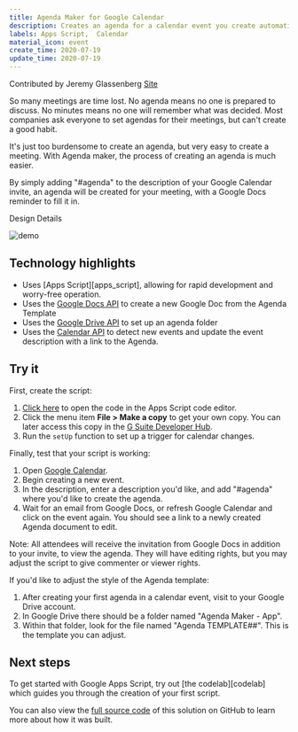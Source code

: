 ```yaml
---
title: Agenda Maker for Google Calendar
description: Creates an agenda for a calendar event you create automatically
labels: Apps Script,  Calendar
material_icon: event
create_time: 2020-07-19
update_time: 2020-07-19
---
```


Contributed by Jeremy Glassenberg [Site](https://www.apistrategist.com)

So many meetings are time lost. No agenda means no one is prepared to discuss. No minutes means no one will remember what was decided. Most companies ask everyone to set agendas for their meetings, but can't create a good habit.

It's just too burdensome to create an agenda, but very easy to create a meeting. With Agenda maker, the process of creating an agenda is much easier.

By simply adding "#agenda" to the description of your Google Calendar invite, an agenda will be created for your meeting, with a Google Docs reminder to fill it in.

Design Details

![demo](https://cdn.jsdelivr.net/gh/gsuitedevs/solutions@master/agenda-maker/AgendaMakerScreenshot.png)

## Technology highlights

- Uses [Apps Script][apps_script], allowing for rapid development and worry-free operation.
- Uses the [Google Docs API][gdocs_api] to create a new Google Doc from the Agenda Template
- Uses the [Google Drive API][gdrive_api] to set up an agenda folder
- Uses the [Calendar API][calendar_api] to detect new events and update the event description with a link to the Agenda.

[app_script]: https://developers.google.com/apps-script/
[gdrive_api]: https://developers.google.com/drive/api/
[gdocs_api]: https://developers.google.com/docs/api/
[calendar_api]: https://developers.google.com/calendar/

## Try it

First, create the script:

1.  [Click here][code] to open the code in the Apps Script code editor.
2.  Click the menu item **File > Make a copy** to get your own copy. You can
    later access this copy in the [G Suite Developer Hub][hub].
3. Run the `setUp` function to set up a trigger for calendar changes.

[code]: https://script.google.com/d/1Q-lPfAtsADktF1cpW0x9qw0CuMAXUiqiusfvz6WW4u2FXP1XMprxL7ZH/edit?usp=sharing
[hub]: https://script.google.com

Finally, test that your script is working:

1.  Open [Google Calendar][calendar].
2.  Begin creating a new event.
3.  In the description, enter a description you'd like, and add "#agenda" where you'd like to create the agenda.
4. Wait for an email from Google Docs, or refresh Google Calendar and click on the event again. You should see a link to a newly created Agenda document to edit.

Note: All attendees will receive the invitation from Google Docs in addition to your invite, to view the agenda.  They will have editing rights, but you may adjust the script to give commenter or viewer rights.

[calendar]: https://calendar.google.com

If you'd like to adjust the style of the Agenda template:
1. After creating your first agenda in a calendar event, visit to your Google Drive account.
2. In Google Drive there should be a folder named "Agenda Maker - App".
3. Within that folder, look for the file named "Agenda TEMPLATE##".  This is the template you can adjust.

## Next steps

To get started with Google Apps Script, try out [the codelab][codelab]
which guides you through the creation of your first script.

You can also view the [full source code][github] of this solution on GitHub to
learn more about how it was built.

[github]: https://github.com/gsuitedevs/solutions/blob/master/agenda-maker
